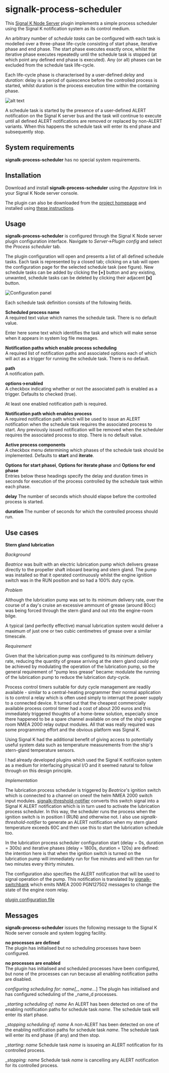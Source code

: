 # signalk-process-scheduler

This [Signal K Node Server](https://github.com/SignalK/signalk-server-node)
plugin implements a simple process scheduler using the Signal K notification
system as its control medium.

An arbitrary number of _schedule tasks_ can be configured with each task is
modelled over a three-phase life-cycle consisting of start phase, iterative
phase and end phase.
The start phase executes exactly once, whilst the iterative phase executes
repeatedly until the schedule task is stopped (at which point any defined
end phase is executed).
Any (or all) phases can be excluded from the schedule task life-cycle.

Each life-cycle phase is characterised by a user-defined _delay_ and
_duration_: delay is a period of quiescence before the controlled process is
started, whilst duration is the process execution time within the containing
phase.

![alt text](readme/processcontrol.png)

A schedule task is started by the presence of a user-defined ALERT notification
on the Signal K server bus and the task will continue to execute until all
defined ALERT notifications are removed or replaced by non-ALERT variants.
When this happens the schedule task will enter its end phase and subsequently
stop.
## System requirements

__signalk-process-scheduler__ has no special system requirements.
## Installation

Download and install __signalk-process-scheduler__ using the _Appstore_ link
in your Signal K Node server console.

The plugin can also be downloaded from the
[project homepage](https://github.com/preeve9534/signalk-process-scheduler)
and installed using
[these instructions](https://github.com/SignalK/signalk-server-node/blob/master/SERVERPLUGINS.md).
## Usage

 __signalk-process-scheduler__ is configured through the Signal K Node server
plugin configuration interface.
Navigate to _Server_->_Plugin config_ and select the _Process scheduler_ tab.

The plugin configuration will open and presents a list of all defined schedule
tasks.
Each task is represented by a closed tab; clicking on a tab will open the
configuration page for the selected schedule task (see figure).
New schedule tasks can be added by clicking the __[+]__ button and any existing,
unwanted, schedule tasks can be deleted by clicking their adjacent __[x]__ button.

![Configuration panel](readme/config.png)

Each schedule task definition consists of the following fields.

__Scheduled process name__  
A required text value which names the schedule task.
There is no default value.

Enter here some text which identifies the task and which will make sense when
it appears in system log file messages.

__Notification paths which enable process scheduling__  
A required list of notification paths and associated options each of which will
act as a trigger for running the schedule task.
There is no default.

__path__  
A notification path.

__options->enabled__  
A checkbox indicating whether or not the associated path is enabled as a trigger.
Defaults to checked (true).

At least one enabled notification path is required.

__Notification path which enables process__  
A required notification path which will be used to issue an ALERT notification
when the schedule task requires the associated process to start.
Any previously issued notification will be removed when the scheduler requires
the associated process to stop.
There is no default value.

__Active process components__  
A checkbox menu determining which phases of the schedule task should be
implemented.
Defaults to __start__ and __iterate__.

__Options for start phasei__, __Options for iterate phase__ and __Options for end phase__  
Entries below these headings specify the delay and duration times in seconds
for execution of the process controlled by the schedule task within each
phase.

__delay__
The number of seconds which should elapse before the controlled process
is started.

__duration__ 
The number of seconds for which the controlled process should run.
## Use cases 
__Stern gland lubrication__

_Background_

_Beatrice_ was built with an electric lubrication pump which delivers grease
directly to the propeller shaft inboard bearing and stern gland.
The pump was installed so that it operated continuously whilst the engine
ignition switch was in the RUN position and so had a 100% duty cycle.

_Problem_

Although the lubrication pump was set to its minimum delivery rate, over the
course of a day's cruise an excessive ammount of grease (around 80cc) was
being forced through the stern gland and out into the engine-room bilge.

A typical (and perfectly effective) manual lubrication system would deliver a
maximum of just one or two cubic centimetres of grease over a similar timescale.

_Requirement_

Given that the lubrication pump was configured to its minimum delivery rate,
reducing the quantity of grease arriving at the stern gland could only be achieved
by modulating the operation of the lubrication pump, so the general requirement
of "pump less grease" became: modulate the running of the lubrication pump to
reduce the lubrication duty-cycle.

Process control timers suitable for duty cycle management are readily
available - similar to a central-heating programmer their normal application
is to control a relay which is often used simply to interrupt the power supply
to a connected device.
It turned out that the cheapest commercially available process control timer
had a cost of about 200 euros and this immediately triggered thoughts of a
home-brew solution, especially since there happened to be a spare channel
available on one of the ship's engine room NMEA 2000 relay output modules.
All that was really required was some programming effort and the obvious
platform was Signal K.

Using Signal K had the additional benefit of giving access to potentially
useful system data such as temperature measurements from the ship's stern-gland
temperature sensors.

I had already developed plugins which used the Signal K notificaion system
as a medium for interfacing physical I/O and it seemed natural to follow
through on this design principle.

_Implementation_

The lubrication process scheduler is triggered by _Beatrice_'s ignition
switch which is connected to a channel on oneof the helm NMEA 2000 switch
input modules.
[signalk-threshold-notifier](https://github.com/preeve9534/signalk-threshold-notifier/)
converts this switch signal into a Signal K ALERT notification which is in turn
used to activate the lubrication process scheduler.
In this way, the scheduler runs the process when the ignition switch is in
position I (RUN) and otherwise not.
I also use _signalk-threshold-notifier_ to generate an ALERT notification when
my stern gland temperature exceeds 60C and then use this to start the
lubrication schedule too.

In the lubrication process scheduler configuration start (delay = 0s,
duration = 300s) and iterative phases (delay = 1800s, duration = 120s) are
defined: the intention here is that when the ignition switch is turned on the
lubrication pump will immediately run for five minutes and will then run for
two minutes every thirty minutes.

The configuration also specifies the ALERT notification that will be used to
signal operation of the pump.
This notification is translated by
[signalk-switchbank](https://github.com/preeve9534/signalk-switchbank2/)
which emits NMEA 2000 PGN127502 messages to change the state of the engine
room relay.

[plugin configuration file](./readme/plugin-config-data/process-scheduler.json)
## Messages

__signalk-process-scheduler__ issues the following message to the Signal K
Node server console and system logging facility.

__no processes are defined__  
The plugin has initialised but no scheduling processes have been configured.

__no processes are enabled__  
The plugin has initialised and scheduled processes have been configured,
but none of the processes can run because all enabling notification paths
are disabled.

__configuring scheduling for: _name__[__,__ _name_...]
The plugin has initialised and has configured scheduling of the _name_d
processes.

__starting scheduling of: _name__
An ALERT has been detected on one of the enabling notification paths for
schedule task _name_.
The schedule task will enter its start phase.

__stopping scheduling of: _name__
A non-ALERT has been detected on one of the enabling notification paths for
schedule task _name_.
The schedule task will enter its end phase (if any) and then stop.

__starting: _name__
Schedule task _name_ is issueing an ALERT notification for its controlled process. 

__stopping: _name__
Schedule task _name_ is cancelling any ALERT notification for its controlled process. 
